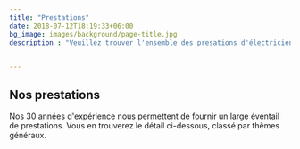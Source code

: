 ```yaml
---
title: "Prestations"
date: 2018-07-12T18:19:33+06:00
bg_image: images/background/page-title.jpg
description : "Veuillez trouver l'ensemble des presations d'électricien proposées par ELJP, entreprise basée près d'Evreux (27)"

   
---
```


## Nos prestations

Nos 30 années d'expérience nous permettent de fournir un large éventail de prestations.
Vous en trouverez le détail ci-dessous, classé par thêmes généraux.

